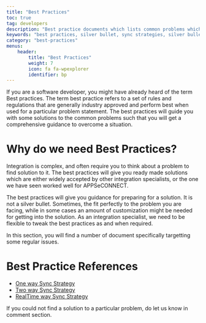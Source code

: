```yaml
---
title: "Best Practices"
toc: true
tag: developers
description: "Best practice documents which lists common problems which one faces while doing integration"
keywords: "best practices, silver bullet, sync strategies, silver bullet, common issues, solutions, generic problems, ipaas best practices"
category: "best-practices"
menus: 
    header:
        title: "Best Practices"
        weight: 7
        icon: fa fa-wpexplorer
        identifier: bp
---
```

If you are a software developer, you might have already heard of the term Best practices. The term best practice refers to a set of rules and regulations
that are generally industry approved and perform best when used for a particular problem statement. The best practices will guide you with some solutions
to the common problems such that you will get a comprehensive guidance to overcome a situation. 

# Why do we need Best Practices?

Integration is complex, and often require you to think about a problem to find solution to it. The best practices will give you ready made solutions which 
are either widely accepted by other integration specialists, or the one we have seen worked well for APPSeCONNECT. 

The best practices will give you guidance for preparing for a solution. It is not a silver bullet. Sometimes, the fit perfectly to the problem you are facing, while in some cases 
an amount of customization might be needed for getting into the solution. As an integration specialist, we need to be flexible to tweak the best practices
as and when required. 

In this section, you will find a number of document specifically targetting some regular issues. 

# Best Practice References

- [One way Sync Strategy](/best-practices/one-way-sync/)
- [Two way Sync Strategy](/best-practices/two-way-sync/)
- [RealTime way Sync Strategy](/best-practices/realtime-sync/)

If you could not find a solution to a particular problem, do let us know in comment section. 
